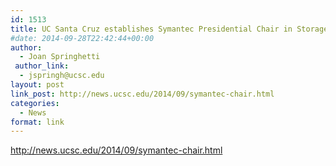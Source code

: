 ```yaml
---
id: 1513
title: UC Santa Cruz establishes Symantec Presidential Chair in Storage and Security
#date: 2014-09-28T22:42:44+00:00
author:
  - Joan Springhetti
 author_link:
  - jspringh@ucsc.edu
layout: post
link_post: http://news.ucsc.edu/2014/09/symantec-chair.html
categories:
  - News
format: link
---
```

http://news.ucsc.edu/2014/09/symantec-chair.html